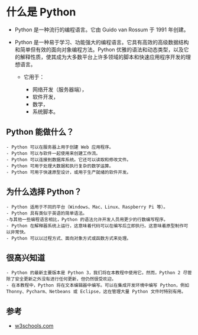 # 什么是 Python

- Python 是一种流行的编程语言。它由 Guido van Rossum 于 1991 年创建。

- Python 是一种易于学习、功能强大的编程语言。它具有高效的高级数据结构和简单但有效的面向对象编程方法。Python 优雅的语法和动态类型，以及它的解释性质，使其成为大多数平台上许多领域的脚本和快速应用程序开发的理想语言。

	- 它用于：

		- 网络开发（服务器端），
		- 软件开发，
		- 数学，
		- 系统脚本。

##  Python 能做什么？

	- Python 可以在服务器上用于创建 Web 应用程序。
	- Python 可以与软件一起使用来创建工作流。
	- Python 可以连接到数据库系统。它还可以读取和修改文件。
	- Python 可用于处理大数据和执行复杂的数学运算。
	- Python 可用于快速原型设计，或用于生产就绪的软件开发。

## 为什么选择 Python？

	- Python 适用于不同的平台（Windows、Mac、Linux、Raspberry Pi 等）。
	- Python 具有类似于英语的简单语法。
	-与其他一些编程语言相比，Python 的语法允许开发人员用更少的行数编写程序。
	- Python 在解释器系统上运行，这意味着代码可以在编写后立即执行。这意味着原型制作可以非常快。
	- Python 可以以过程方式、面向对象方式或函数方式来处理。

## 很高兴知道

	- Python 的最新主要版本是 Python 3，我们将在本教程中使用它。然而，Python 2 尽管除了安全更新之外没有进行任何更新，但仍然很受欢迎。
	- 在本教程中，Python 将在文本编辑器中编写。可以在集成开发环境中编写 Python，例如 Thonny、Pycharm、Netbeans 或 Eclipse，这在管理大量 Python 文件时特别有用。

## 参考

- [ w3schools.com ](https://www.w3schools.com/python/python_intro.asp)

